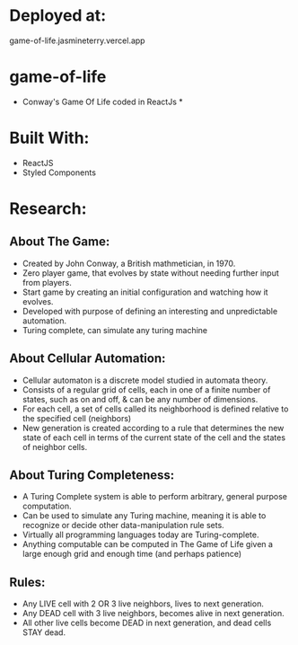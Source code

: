 # Deployed at:
game-of-life.jasmineterry.vercel.app


# game-of-life
* Conway's Game Of Life coded in ReactJs *

# Built With:
* ReactJS
* Styled Components


# Research:

## About The Game:
* Created by John Conway, a British mathmetician, in 1970.
* Zero player game, that evolves by state without needing further input from players.
* Start game by creating an initial configuration and watching how it evolves. 
* Developed with purpose of defining an interesting and unpredictable automation. 
* Turing complete, can simulate any turing machine

## About Cellular Automation:
* Cellular automaton is a discrete model studied in automata theory.
* Consists of a regular grid of cells, each in one of a finite number of states, such as on and off, & can be any number of dimensions. 
* For each cell, a set of cells called its neighborhood is defined relative to the specified cell (neighbors)
* New generation is created according to a rule that determines the new state of each cell in terms of the current state of the cell and the states of neighbor cells.

## About Turing Completeness:
* A Turing Complete system is able to perform arbitrary, general purpose computation.
* Can be used to simulate any Turing machine, meaning it is able to recognize or decide other data-manipulation rule sets. 
* Virtually all programming languages today are Turing-complete. 
* Anything computable can be computed in The Game of Life given a large enough grid and enough time (and perhaps patience)


## Rules:
* Any LIVE cell with 2 OR 3 live neighbors, lives to next generation. 
* Any DEAD cell with 3 live neighbors, becomes alive in next generation.
* All other live cells become DEAD in next generation, and dead cells STAY dead.
